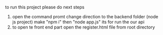to run this project please do next steps
1) open  the command promt change direction to the backend folder (node js project) make "npm i" then "node app.js" its for run the our api
2) to open te front end part open the register.html file from root directory
